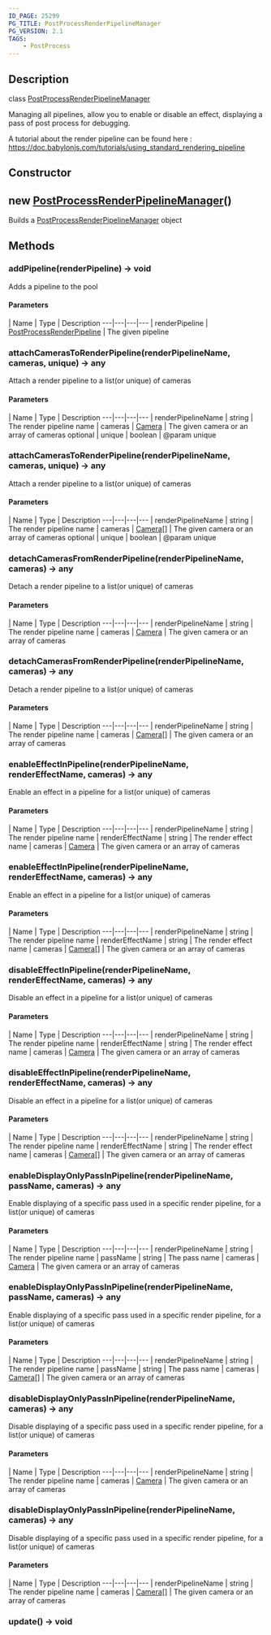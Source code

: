 ```yaml
---
ID_PAGE: 25299
PG_TITLE: PostProcessRenderPipelineManager
PG_VERSION: 2.1
TAGS:
    - PostProcess
---
```

## Description

class [PostProcessRenderPipelineManager](/classes/3.0/PostProcessRenderPipelineManager)

Managing all pipelines, allow you to enable or disable an effect, displaying a pass of post process for debugging.

A tutorial about the render pipeline can be found here : https://doc.babylonjs.com/tutorials/using_standard_rendering_pipeline

## Constructor

## new [PostProcessRenderPipelineManager](/classes/3.0/PostProcessRenderPipelineManager)()

Builds a [PostProcessRenderPipelineManager](/classes/3.0/PostProcessRenderPipelineManager) object
## Methods

### addPipeline(renderPipeline) &rarr; void

Adds a pipeline to the pool

#### Parameters
 | Name | Type | Description
---|---|---|---
 | renderPipeline | [PostProcessRenderPipeline](/classes/3.0/PostProcessRenderPipeline) |      The given pipeline

### attachCamerasToRenderPipeline(renderPipelineName, cameras, unique) &rarr; any

Attach a render pipeline to a list(or unique) of cameras

#### Parameters
 | Name | Type | Description
---|---|---|---
 | renderPipelineName | string |      The render pipeline name
 | cameras | [Camera](/classes/3.0/Camera) |      The given camera or an array of cameras
optional | unique | boolean |      @param unique
### attachCamerasToRenderPipeline(renderPipelineName, cameras, unique) &rarr; any

Attach a render pipeline to a list(or unique) of cameras

#### Parameters
 | Name | Type | Description
---|---|---|---
 | renderPipelineName | string |      The render pipeline name
 | cameras | [Camera](/classes/3.0/Camera)[] |      The given camera or an array of cameras
optional | unique | boolean |      @param unique
### detachCamerasFromRenderPipeline(renderPipelineName, cameras) &rarr; any

Detach a render pipeline to a list(or unique) of cameras

#### Parameters
 | Name | Type | Description
---|---|---|---
 | renderPipelineName | string |      The render pipeline name
 | cameras | [Camera](/classes/3.0/Camera) |      The given camera or an array of cameras
### detachCamerasFromRenderPipeline(renderPipelineName, cameras) &rarr; any

Detach a render pipeline to a list(or unique) of cameras

#### Parameters
 | Name | Type | Description
---|---|---|---
 | renderPipelineName | string |      The render pipeline name
 | cameras | [Camera](/classes/3.0/Camera)[] |      The given camera or an array of cameras
### enableEffectInPipeline(renderPipelineName, renderEffectName, cameras) &rarr; any

Enable an effect in a pipeline for a list(or unique) of cameras

#### Parameters
 | Name | Type | Description
---|---|---|---
 | renderPipelineName | string |      The render pipeline name
 | renderEffectName | string |      The render effect name
 | cameras | [Camera](/classes/3.0/Camera) |      The given camera or an array of cameras
### enableEffectInPipeline(renderPipelineName, renderEffectName, cameras) &rarr; any

Enable an effect in a pipeline for a list(or unique) of cameras

#### Parameters
 | Name | Type | Description
---|---|---|---
 | renderPipelineName | string |      The render pipeline name
 | renderEffectName | string |      The render effect name
 | cameras | [Camera](/classes/3.0/Camera)[] |      The given camera or an array of cameras
### disableEffectInPipeline(renderPipelineName, renderEffectName, cameras) &rarr; any

Disable an effect in a pipeline for a list(or unique) of cameras

#### Parameters
 | Name | Type | Description
---|---|---|---
 | renderPipelineName | string |      The render pipeline name
 | renderEffectName | string |      The render effect name
 | cameras | [Camera](/classes/3.0/Camera) |      The given camera or an array of cameras
### disableEffectInPipeline(renderPipelineName, renderEffectName, cameras) &rarr; any

Disable an effect in a pipeline for a list(or unique) of cameras

#### Parameters
 | Name | Type | Description
---|---|---|---
 | renderPipelineName | string |      The render pipeline name
 | renderEffectName | string |      The render effect name
 | cameras | [Camera](/classes/3.0/Camera)[] |      The given camera or an array of cameras
### enableDisplayOnlyPassInPipeline(renderPipelineName, passName, cameras) &rarr; any

Enable displaying of a specific pass used in a specific render pipeline, for a list(or unique) of cameras

#### Parameters
 | Name | Type | Description
---|---|---|---
 | renderPipelineName | string |      The render pipeline name
 | passName | string |      The pass name
 | cameras | [Camera](/classes/3.0/Camera) |      The given camera or an array of cameras
### enableDisplayOnlyPassInPipeline(renderPipelineName, passName, cameras) &rarr; any

Enable displaying of a specific pass used in a specific render pipeline, for a list(or unique) of cameras

#### Parameters
 | Name | Type | Description
---|---|---|---
 | renderPipelineName | string |      The render pipeline name
 | passName | string |      The pass name
 | cameras | [Camera](/classes/3.0/Camera)[] |      The given camera or an array of cameras
### disableDisplayOnlyPassInPipeline(renderPipelineName, cameras) &rarr; any

Disable displaying of a specific pass used in a specific render pipeline, for a list(or unique) of cameras

#### Parameters
 | Name | Type | Description
---|---|---|---
 | renderPipelineName | string |      The render pipeline name
 | cameras | [Camera](/classes/3.0/Camera) |      The given camera or an array of cameras
### disableDisplayOnlyPassInPipeline(renderPipelineName, cameras) &rarr; any

Disable displaying of a specific pass used in a specific render pipeline, for a list(or unique) of cameras

#### Parameters
 | Name | Type | Description
---|---|---|---
 | renderPipelineName | string |      The render pipeline name
 | cameras | [Camera](/classes/3.0/Camera)[] |      The given camera or an array of cameras
### update() &rarr; void


